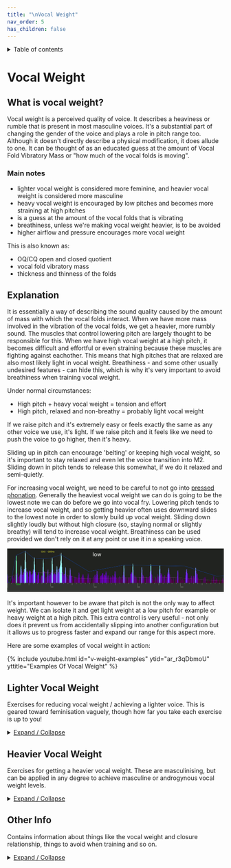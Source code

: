 ```yaml
---
title: "\nVocal Weight"
nav_order: 5
has_children: false
---
```

<details closed markdown="block">
  <summary>
    Table of contents
  </summary>
{: .text-delta }
1. TOC
{:toc}
</details>

# Vocal Weight
## What is vocal weight?
Vocal weight is a perceived quality of voice. It describes a heaviness or rumble that is present in most masculine voices. It's a substantial part of changing the gender of the voice and plays a role in pitch range too. Although it doesn't directly describe a physical modification, it does allude to one. It can be thought of as an educated guess at the amount of Vocal Fold Vibratory Mass or "how much of the vocal folds is moving".

### Main notes
- lighter vocal weight is considered more feminine, and heavier vocal weight is considered more masculine
- heavy vocal weight is encouraged by low pitches and becomes more straining at high pitches
- is a guess at the amount of the vocal folds that is vibrating
- breathiness, unless we're making vocal weight heavier, is to be avoided
- higher airflow and pressure encourages more vocal weight

This is also known as:
- OQ/CQ open and closed quotient
- vocal fold vibratory mass
- thickness and thinness of the folds


## Explanation
It is essentially a way of describing the sound quality caused by the amount of mass with which the vocal folds interact. When we have more mass involved in the vibration of the vocal folds, we get a heavier, more rumbly sound. The muscles that control lowering pitch are largely thought to be responsible for this. When we have high vocal weight at a high pitch, it becomes difficult and effortful or even straining because these muscles are fighting against eachother. This means that high pitches that are relaxed are also most likely light in vocal weight. Breathiness - and some other usually undesired features - can hide this, which is why it's very important to avoid breathiness when training vocal weight.

Under normal circumstances:
- High pitch + heavy vocal weight = tension and effort
- High pitch, relaxed and non-breathy = probably light vocal weight

If we raise pitch and it's extremely easy or feels exactly the same as any other voice we use, it's light. If we raise pitch and it feels like we need to push the voice to go higher, then it's heavy.

Sliding up in pitch can encourage 'belting' or keeping high vocal weight, so it's important to stay relaxed and even let the voice transition into M2. Sliding down in pitch tends to release this somewhat, if we do it relaxed and semi-quietly.

For increasing vocal weight, we need to be careful to not go into [pressed phonation](/wiki/pages/various/hyperadduction). Generally the heaviest vocal weight we can do is going to be the lowest note we can do before we go into vocal fry. Lowering pitch tends to increase vocal weight, and so getting heavier often uses downward slides to the lowest note in order to slowly build up vocal weight. Sliding down slightly loudly but without high closure (so, staying normal or slightly breathy) will tend to increase vocal weight. Breathiness can be used provided we don't rely on it at any point or use it in a speaking voice.

![Vocal Weight on FFT Spectrogram](/img/weight_comparison.gif)

It's important however to be aware that pitch is not the only way to affect weight. We can isolate it and get light weight at a low pitch for example or heavy weight at a high pitch. This extra control is very useful - not only does it prevent us from accidentally slipping into another configuration but it allows us to progress faster and expand our range for this aspect more.

Here are some examples of vocal weight in action:

{% include youtube.html id="v-weight-examples" ytid="ar_r3qDbmoU" yttitle="Examples Of Vocal Weight" %}



## Lighter Vocal Weight
Exercises for reducing vocal weight / achieving a lighter voice. This is geared toward feminisation vaguely, though how far you take each exercise is up to you!
<details closed markdown="block">
<summary>
<u>Expand / Collapse</u>
</summary>

### [PIPM](/wiki/pages/PIPM) / Pitch Naturalisation

See [the main page](/wiki/pages/PIPM) for a more detailed introduction and other exercises!

The idea is to start speaking at whatever is your natural relaxed pitch, with a strong tone. Don't go breathy or quiet, keep it strong and natural. Speak a passage; let intonation be present, and make the last note of each phrase or sentence held longer and stay on the same note. This will be your base pitch. The base pitch will now rise just slightly, so the pitch you end each phrase on will be slightly higher too. Once you feel **very comfortable** here, let that base pitch and the whole voice float up a little further, still letting the voice rise for intonation as well. Just the act of raising the last note will shift the entire voice, and the fact that we shifted the entire voice will mean the voice will slowly and naturally adjust. How high you go is determined by which pitches are already relaxed and naturalized.
- speak at your relaxed, not-doing-anything pitch
- make sure to start strong, possibly a little bit louder and heavier than normal
- make **the last word of each phrase held longer** and monotone as it rests on the **base pitch** which helps keep the base pitch consistent
- base pitch is the pitch your voice returns to after intonation, and it's what is raising the entire voice up to that "anchor"
- once you feel comfortable here, let that last word and note float up a tiny bit, raising the whole voice
- repeat, but don't push the pitch too high - the goal is to naturalize all of your range, not raise pitch
- be extremely patient; if you rush or try too hard to control things, it won't work
- lean toward less airflow but moderately loud
- going up in pitch should be extremely easy, suspiciously so; if not, spend more time letting it naturalise it here or start again
- pitch naturalisation is called that because at each pitch, the voice sounds natural as if it's always been at this pitch and this is your "natural voice"
{% include youtube.html id="v-pipmintro" ytid="FrQQQLOmfrc" yttitle="PIPM Intro" %}
{% include youtube.html id="v-pipmexample" ytid="x4O7hkC2zN8" yttitle="Example of the pitch naturalisation exercise" %}


### The "awww" Trigger
There are some behavioural triggers that encourage light vocal weight. One of these is to say "awww" as if talking to a cute puppy. We can then pitch down to where we can speak more comfortably. We need to make sure the pitch is high enough to get lighter weight (200hz or higher, usually) and low enough that we can actually speak.

After saying "awww" 1-3 times we can go into speaking in that configuration, either a passage or just narrating to ourselves.

This exercise is usually very effective if done at the right pitch and in a relaxed way. Unlike pitch slides we don't have as much of a tendency to keep the weight high accidentally which makes it a very good exercise for if we tend to belt instead of lighten when going to high pitches.

It's very important to imagine something cute, and get "into the character" of this, or else it won't work at all.

{% include youtube.html id="v-awww" ytid="F6Kbi6M5vec" yttitle="The Awww Trigger for Light Vocal Weight"%}


### Pitch Slides
Pitch slides are a good way to reduce vocal weight. As we go up in pitch, the folds want to thin and vibrate at a higher rate, which decreases the amount of force and vocal weight involved in phonation. You can use pitch then to induce low vocal weight and then eventually learn to control it independently of pitch.

The exercise itself looks like this:

{% include youtube.html id="v-slides" ytid="s1PyFzG86Eo" yttitle="Pitch Slides for light vocal weight" %}

It can be very useful to bring the low vocal weight configuration down to a low pitch. Usually this is to either get more control over it in general or to access that lower range for low pitch feminine voices.

{% include youtube.html id="v-low-weight-down" ytid="OHxwSAAnj-Q" yttitle="Bringing Low vocal weight down in pitch" %}

### Yawning Exercise
Yawning typically induces lower vocal weight so we can sometimes use this to our advantage. Usually people yawn with low vocal weight and low resonance, so we can use this to see what low vocal weight sounds like for us. Some people have a tendency to abduct (go breathy) so it's important to be aware of this and reduce the breathiness if there is any.

1. yawn down to a low pitch
2. reverse the yawn to come back up
3. each time, go down to a higher pitch, working your way up to about 220hz or A3
4. each time, make sure you check that when you go to higher resonance, it doesn't go too heavy

</details>

## Heavier Vocal Weight
Exercises for getting a heavier vocal weight. These are masculinising, but can be applied in any degree to achieve masculine or androgynous vocal weight levels.
<details closed markdown="block">
<summary>
<u>Expand / Collapse</u>
</summary>

### Pitch Slide Vocal Weight 'Layering'
In this exercise we start at a neutral pitch and slide down, layering on progressively heavier vocal weight. It's important as usual to avoid [hyperadduction](/wiki/pages/various/hyperadduction).
1. start at a neutral pitch saying a vowel like "ahh" or "iii"
2. let the pitch fall down to the lowest note you can do comfortably
  - don't go into fry; fry sounds like a series of 'pops' and is somewhat rough
  - you will probably be fairly loud when doing this
  - if you go 'buzzy' or 'brassy', add breathiness; if it reduces the buzziness, then you might have been doing hyperadduction or pressed fry (avoid this)
3. slide back up, keeping the volume high
4. slide back down again, still keeping the volume high and repeat 1-3 times

</details>


## Other Info
Contains information about things like the vocal weight and closure relationship, things to avoid when training and so on.
<details closed markdown="block">
<summary>
<u>Expand / Collapse</u>
</summary>

### Vocal Weight and Airflow
Higher vocal weight requires more subglottal pressure, but not more airflow. This can seem a little counter intuitive, but we can increase air pressure without increasing airflow, since that airflow pressure is resisted by the folds. This extra resistance by the folds is what allows them to vibrate with more mass. If the airflow skipped over the folds, then they wouldn't have the energy to move in the high vocal fold mass configuration.
- more vocal weight requires more pressure but not airflow
- you can get louder without increasing airflow by adding vocal weight and pressure
- pressed phonation ([hyperadduction](/wiki/pages/various/hyperadduction)) is another example of adding force to the folds to get a louder sound


### Closure Relationship
Adding more closure, like in yelling (loud at a high pitch) or barking (loud at a low pitch) does not necessarily add weight. Often, we hear more adduction like in [hyperadduction](/wiki/pages/various/hyperadduction) as _heavier_ when it's actually just louder. It's important to be careful not to assume that because a sound is more buzzy or louder, that it is from vocal weight.


### Things vocal weight is not
Here's a list of things that are not vocal weight, although they do affect it marginally in some cases.
- pressed phonation or hyperadduction
- breathiness
- buzziness - many things sound buzzy
- FVF constriction (which can sound buzzy)
- twang, which is a resonance effect


### Warning Against Hyperadduction
[Hyperadduction](/wiki/pages/various/hyperadduction) or pressed phonation can sound similar to vocal weight to a beginner, and so if increasing weight we can accidentally use it instead. Usually this only happens when trying to add weight. Hyperadduction sounds very buzzy, whereas vocal weight is more of _rumble_ quality. Adding more pressure and forcing it through tightly is very bad for the vocal folds.


### Breathiness
[Breathiness](/wiki/pages/clarity/breathiness) can hide the _buzziness_ effect of a high vocal weight voice and make it harder to hear. This is not lowering vocal weight at all, only making the high vocal weight voice softer. It's best to avoid breathiness especially in exercises that modify vocal weight.

If we make a habit of using breathiness to hide high vocal weight and talking at a high pitch with that heavy vocal weight for too long, we can make that comfortable to the point that we cannot use normal techniques like pitch slides to reduce weight, as the comfortable thing to do is stay heavy, rather than relax into light vocal weight like most exercises rely on.

Using glottal strikes or [medium hard onsets](/wiki/pages/clarity/onsets) and offsets can help avoid this when doing vocal weight exercises.


## Gender perception of vocal weight
* Low vocal weight ➡️ ♀️ more feminine
* High vocal weight ➡️ ♂️ more masculine

There are however, many female voices with medium or even heavy vocal weight relative to typical feminine levels. Some examples include [imawonder](/wiki/pages/voice-examples/#imawonder) and [39daph](/wiki/pages/voice-examples/#daph). The important thing that makes this possible is most likely [microbehaviours](/wiki/pages/microbehaviours/) and potentially different ways/mechanisms of affecting the perception of vocal weight.

Even though it's possible to have a feminine voice with medium or high vocal weight and even at a low pitch, it's extremely difficult until we have more control.


## Generalisations about vocal weight
These are very much generalisations and might not be accurate in everyone's case. Generally, vocal weight requires more air pressure, but not flow rate.

- When getting louder I drop in pitch and/or don't add air - heavier weight
- When getting louder I raise in pitch and add air - lighter weight


## Loudness vs vocal weight
A lot of people conflate the volume of our speech with vocal weight. Vocal weight is louder, but that doesn't mean all loud things are high in vocal weight. Yelling or shouting (rather than just speaking loudly) typically induces three things:

* raise in pitch
* increased airflow (and increased closure to balance)
* increased vocal weight

These can be isolated or removed from the equation. You can get loud without going up in pitch, or without increasing airflow or any combination. Some people go quiet when trying to achieve low vocal weight and then never learn control over it properly. It's important to 'stretch' in every direction (within reason) and to avoid relying on something for our voice to work!

</details>

